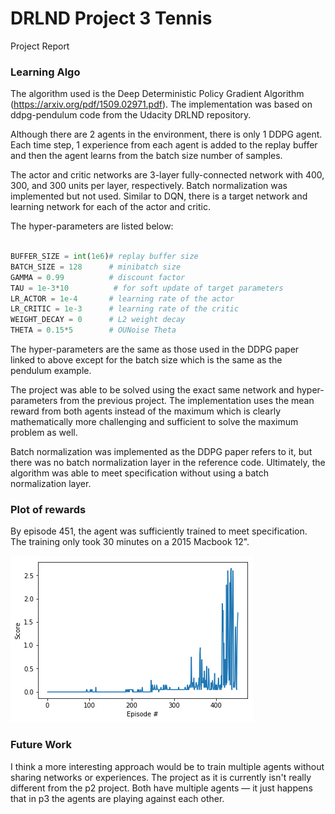# DRLND Project 3 Tennis
Project Report

### Learning Algo

The algorithm used is the Deep Deterministic Policy Gradient Algorithm (https://arxiv.org/pdf/1509.02971.pdf). The implementation was based on ddpg-pendulum code from the Udacity DRLND repository.

Although there are 2 agents in the environment, there is only 1 DDPG agent. Each time step, 1 experience from each agent is added to the replay buffer and then the agent learns from the batch size number of samples.

The actor and critic networks are 3-layer fully-connected network with 400, 300, and 300 units per layer, respectively. Batch normalization was implemented but not used. Similar to DQN, there is a target network and learning network for each of the actor and critic.

The hyper-parameters are listed below:

```python

BUFFER_SIZE = int(1e6)# replay buffer size
BATCH_SIZE = 128      # minibatch size
GAMMA = 0.99          # discount factor
TAU = 1e-3*10          # for soft update of target parameters
LR_ACTOR = 1e-4       # learning rate of the actor
LR_CRITIC = 1e-3      # learning rate of the critic
WEIGHT_DECAY = 0      # L2 weight decay
THETA = 0.15*5        # OUNoise Theta
```

The hyper-parameters are the same as those used in the DDPG paper linked to above except for the batch size which is the same as the pendulum example.

The project was able to be solved using the exact same network and hyper-parameters from the previous project. The implementation uses the mean reward from both agents instead of the maximum which is clearly mathematically more challenging and sufficient to solve the maximum problem as well.

Batch normalization was implemented as the DDPG paper refers to it, but there was no batch normalization layer in the reference code. Ultimately, the algorithm was able to meet specification without using a batch normalization layer.

### Plot of rewards
By episode 451, the agent was sufficiently trained to meet specification. The training only took 30 minutes on a 2015 Macbook 12".

![Plot](plot.png)

### Future Work
I think a more interesting approach would be to train multiple agents without sharing networks or experiences. The project as it is currently isn't really different from the p2 project. Both have multiple agents — it just happens that in p3 the agents are playing against each other.
